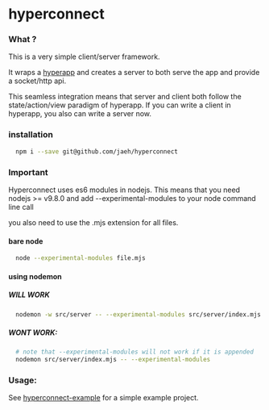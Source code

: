 # hyperconnect

### What ?
This is a very simple client/server framework.

It wraps a [hyperapp](https://github.com/hyperapp/hyperapp)
and creates a server to both serve the app and provide a socket/http api.

This seamless integration means that server and client both follow the state/action/view paradigm of hyperapp. If you can write a client in hyperapp,
you also can write a server now.

### installation

```bash
  npm i --save git@github.com/jaeh/hyperconnect
```

### Important
Hyperconnect uses es6 modules in nodejs.
This means that you need nodejs >= v9.8.0
and add --experimental-modules to your node command line call

you also need to use the .mjs extension for all files.

#### bare node
```bash
  node --experimental-modules file.mjs
```

#### using nodemon  
##### WILL WORK
```bash
  nodemon -w src/server -- --experimental-modules src/server/index.mjs
```

##### WONT WORK:
```bash
  # note that --experimental-modules will not work if it is appended
  nodemon src/server/index.mjs -- --experimental-modules

```

### Usage:

See [hyperconnect-example](https://github.com/jaeh/hyperconnect-example) for a simple example project.
